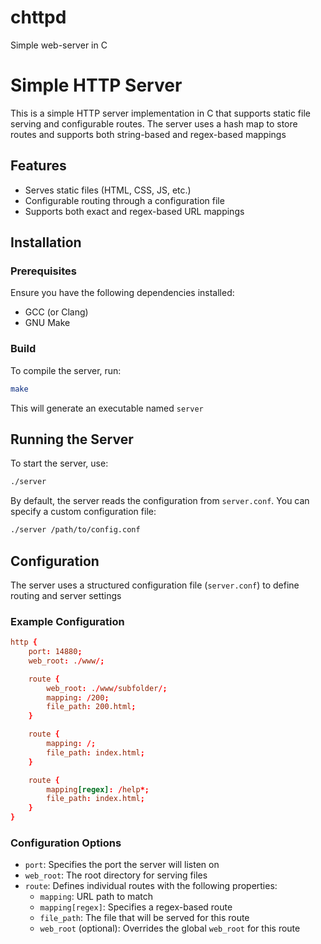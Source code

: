 # chttpd
Simple web-server in C

# Simple HTTP Server

This is a simple HTTP server implementation in C that supports static file serving and configurable routes. The server uses a hash map to store routes and supports both string-based and regex-based mappings

## Features
- Serves static files (HTML, CSS, JS, etc.)
- Configurable routing through a configuration file
- Supports both exact and regex-based URL mappings

## Installation
### Prerequisites
Ensure you have the following dependencies installed:
- GCC (or Clang)
- GNU Make

### Build
To compile the server, run:
```sh
make
```

This will generate an executable named `server`

## Running the Server
To start the server, use:
```sh
./server
```

By default, the server reads the configuration from `server.conf`. You can specify a custom configuration file:
```sh
./server /path/to/config.conf
```

## Configuration
The server uses a structured configuration file (`server.conf`) to define routing and server settings

### Example Configuration
```conf
http {
    port: 14880;
    web_root: ./www/;

    route {
        web_root: ./www/subfolder/;
        mapping: /200;
        file_path: 200.html;
    }

    route {
        mapping: /;
        file_path: index.html;
    }

    route {
        mapping[regex]: /help*;
        file_path: index.html;
    }
}
```

### Configuration Options
- `port`: Specifies the port the server will listen on
- `web_root`: The root directory for serving files
- `route`: Defines individual routes with the following properties:
  - `mapping`: URL path to match
  - `mapping[regex]`: Specifies a regex-based route
  - `file_path`: The file that will be served for this route
  - `web_root` (optional): Overrides the global `web_root` for this route

